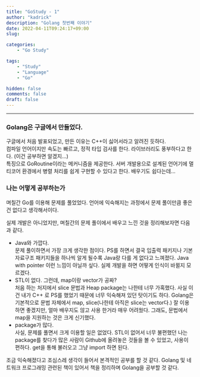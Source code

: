 ```yaml
---
title: "GoStudy - 1"
author: "kadrick"
description: "Golang 첫번째 이야기"
date: 2022-04-11T09:24:17+09:00
slug: 

categories:
    - "Go Study"

tags:
    - "Study"
    - "Language"
    - "Go"

hidden: false
comments: false
draft: false
---
```


****

### Golang은 구글에서 만들었다.
구글에서 처음 발표되었고, 만든 이유는 C++이 싫어서라고 알려진 듯하다.  
컴파일 언어이지만 속도는 빠르고, 정적 타입 검사를 한다. 라이브러리도 풍부하다고 한다. (이건 공부하면 알겠지...)  
특징으로 GoRoutine이라는 메커니즘을 제공한다. 서버 개발용으로 설계된 언어기에 멀티코어 환경에서 병렬 처리를 쉽게 구현할 수 있다고 한다. 배우기도 쉽다는데...

### 나는 어떻게 공부하는가
며칠간 Go를 이용해 문제를 풀었었다. 언어에 익숙해지는 과정에서 문제 풀이만큼 좋은 건 없다고 생각해서이다.  

실제 개발은 아니었지만, 며칠간의 문제 풀이에서 배우고 느낀 것을 정리해보자면 다음과 같다.

* Java와 가깝다.  
  문제 풀이하면서 가장 크게 생각한 점이다. PS를 하면서 결국 입출력 패키지나 기본 자료구조 패키지들을 하나씩 알게 될수록 Java랑 다를 게 없다고 느껴졌다. Java with pointer 이런 느낌이 아닐까 싶다. 실제 개발을 하면 어떻게 인식이 바뀔지 모르겠다.
* STL이 없다. 그런데, map이랑 vector가 공짜?  
  처음 하는 처지에서 slice 문법과 Heap package는 나한테 너무 가혹했다. 사실 이건 내가 C++ 로 PS를 했었기 때문에 너무 익숙해져 있던 탓이기도 하다. Golang은 기본적으로 문법 자체에서 map, slice(나한테 아직은 slice는 vector다.) 잘 이용하면 좋겠지만, 얼마 배우지도 않고 사용 한거라 매우 어려웠다. 그래도, 문법에서 map을 지원하는 것은 크게 신기했다.
* package가 많다.  
  사실, 문제를 풀면서 크게 이용할 일은 없었다. STL이 없어서 너무 불편했던 나는 package를 찾다가 많은 사람이 Github에 올려놓은 것들을 볼 수 있었고, 사용이 편하다. get을 통해 불러오고 그냥 import 하면 된다.

조금 익숙해졌다고 조심스레 생각이 들어서 본격적인 공부를 할 것 같다. Golang 및 네트워크 프로그래밍 관련된 책이 있어서 책을 정리하며 Golang을 공부할 것 같다.
